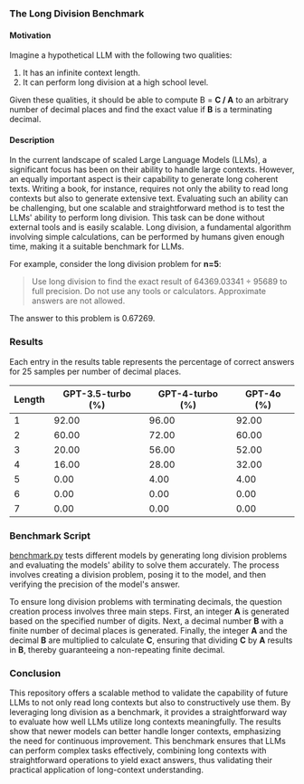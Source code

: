 ### The Long Division Benchmark

#### Motivation

Imagine a hypothetical LLM with the following two qualities:

1. It has an infinite context length.
2. It can perform long division at a high school level.

Given these qualities, it should be able to compute B = **C / A** to an arbitrary number of decimal places and find the exact value if **B** is a terminating decimal.

#### Description

In the current landscape of scaled Large Language Models (LLMs), a significant focus has been on their ability to handle large contexts. However, an equally important aspect is their capability to generate long coherent texts. Writing a book, for instance, requires not only the ability to read long contexts but also to generate extensive text. Evaluating such an ability can be challenging, but one scalable and straightforward method is to test the LLMs' ability to perform long division. This task can be done without external tools and is easily scalable. Long division, a fundamental algorithm involving simple calculations, can be performed by humans given enough time, making it a suitable benchmark for LLMs.

For example, consider the long division problem for **n=5**:
> Use long division to find the exact result of 64369.03341 ÷ 95689 to full precision. Do not use any tools or calculators. Approximate answers are not allowed.

The answer to this problem is 0.67269.

### Results

Each entry in the results table represents the percentage of correct answers for 25 samples per number of decimal places.

| Length | GPT-3.5-turbo (%) | GPT-4-turbo (%) | GPT-4o (%) |
|--------|-------------------|-----------------|------------|
| 1      | 92.00             | 96.00           | 92.00      |
| 2      | 60.00             | 72.00           | 60.00      |
| 3      | 20.00             | 56.00           | 52.00      |
| 4      | 16.00             | 28.00           | 32.00      |
| 5      | 0.00              | 4.00            | 4.00       |
| 6      | 0.00              | 0.00            | 0.00       |
| 7      | 0.00              | 0.00            | 0.00       |

### Benchmark Script

[benchmark.py](./benchmark.py) tests different models by generating long division problems and evaluating the models' ability to solve them accurately. The process involves creating a division problem, posing it to the model, and then verifying the precision of the model's answer.

To ensure long division problems with terminating decimals, the question creation process involves three main steps. First, an integer **A** is generated based on the specified number of digits. Next, a decimal number **B** with a finite number of decimal places is generated. Finally, the integer **A** and the decimal **B** are multiplied to calculate **C**, ensuring that dividing **C** by **A** results in **B**, thereby guaranteeing a non-repeating finite decimal.

### Conclusion

This repository offers a scalable method to validate the capability of future LLMs to not only read long contexts but also to constructively use them. By leveraging long division as a benchmark, it provides a straightforward way to evaluate how well LLMs utilize long contexts meaningfully. The results show that newer models can better handle longer contexts, emphasizing the need for continuous improvement. This benchmark ensures that LLMs can perform complex tasks effectively, combining long contexts with straightforward operations to yield exact answers, thus validating their practical application of long-context understanding.
